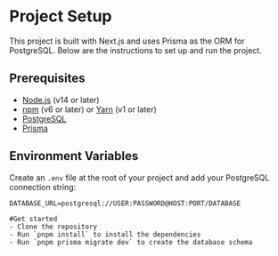 # Project Setup

This project is built with Next.js and uses Prisma as the ORM for PostgreSQL. Below are the instructions to set up and run the project.

## Prerequisites

- [Node.js](https://nodejs.org/) (v14 or later)
- [npm](https://www.npmjs.com/) (v6 or later) or [Yarn](https://yarnpkg.com/) (v1 or later)
- [PostgreSQL](https://www.postgresql.org/)
- [Prisma](https://www.prisma.io/)

## Environment Variables

Create an `.env` file at the root of your project and add your PostgreSQL connection string:

```env
DATABASE_URL=postgresql://USER:PASSWORD@HOST:PORT/DATABASE

#Get started
- Clone the repository
- Run `pnpm install` to install the dependencies
- Run `pnpm prisma migrate dev` to create the database schema


